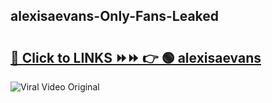 
 ## alexisaevans-Only-Fans-Leaked

# <h2><a href="https://clipsfans.com/alexisaevans&ref=git">🔗 Click to LINKS ⏩⏩ 👉 🟢 alexisaevans </a></h2>

<a href="https://clipsfans.com/alexisaevans&ref=git" rel="nofollow" data-target="animated-image.originalLink"><img src="https://i.ibb.co.com/xMMVF88/686577567.gif" alt="Viral Video Original" style="max-width: 100%; display: inline-block;" data-target="animated-image.originalImage"></a>
